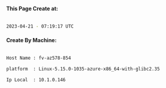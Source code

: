 
   
#### This Page Create at:

```bash

2023-04-21 - 07:19:17 UTC

```

#### Create By Machine:

```bash

Host Name : fv-az578-854

platform  : Linux-5.15.0-1035-azure-x86_64-with-glibc2.35

Ip Local  : 10.1.0.146

```

